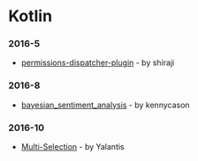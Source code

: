 # Kotlin


### 2016-5
- [permissions-dispatcher-plugin](https://github.com/shiraji/permissions-dispatcher-plugin) - by shiraji

### 2016-8
- [bayesian_sentiment_analysis](https://github.com/kennycason/bayesian_sentiment_analysis) - by kennycason

### 2016-10
- [Multi-Selection](https://github.com/Yalantis/Multi-Selection) - by Yalantis
